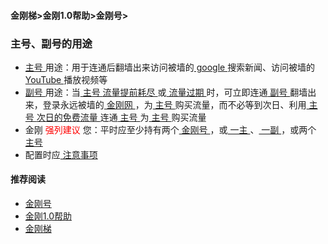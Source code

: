 #### 金刚梯>金刚1.0帮助>金刚号>
### 主号、副号的用途
- [ 主号 ](https://github.com/a2zitpro/web/blob/master/mainkkid)用途：用于连通后翻墙出来访问被墙的[ google ](https://google.com)搜索新闻、访问被墙的[ YouTube ](https://youtube.com)播放视频等
- [ 副号 ](https://a2zitpro.github.io/web/auxiliarykkid)用途：当[ 主号 ](https://a2zitpro.github.io/web/mainkkid)[ 流量提前耗尽 ](https://a2zitpro.github.io/web/kkdatatrafficisexhaustedearly)或[ 流量过期 ](https://a2zitpro.github.io/web/kkdatatrafficexpired)时，可立即连通[ 副号 ](https://a2zitpro.github.io/web/auxiliarykkid)翻墙出来，登录永远被墙的[ 金刚网 ](https://a2zitpro.github.io/web/kksitecn)，为[ 主号 ](https://a2zitpro.github.io/web/mainkkid)购买流量，而不必等到次日、利用[ 主号 ](https://a2zitpro.github.io/web/mainkkid)[ 次日的免费流量 ](https://a2zitpro.github.io/web/免费流量)连通[ 主号 ](https://a2zitpro.github.io/web/mainkkid)为[ 主号 ](https://a2zitpro.github.io/web/mainkkid)购买流量
- 金刚<font color="Red"> 强列建议 </font>您：平时应至少持有两个[ 金刚号 ](https://a2zitpro.github.io/web/kkid)，或[ 一主 ](https://a2zitpro.github.io/web/mainkkid)、[ 一副 ](https://a2zitpro.github.io/web/auxiliarykkid)，或两个[ 主号 ](https://a2zitpro.github.io/web/mainkkid)
- 配置时应[ 注意事项 ](https://a2zitpro.github.io/web/configurationconsiderations)

#### 推荐阅读

- [金刚号](https://a2zitpro.github.io/web/list_kkid)
- [金刚1.0帮助](https://a2zitpro.github.io/web/list_helpkkvpn1.0)
- [金刚梯](https://a2zitpro.github.io/web/dlb)
